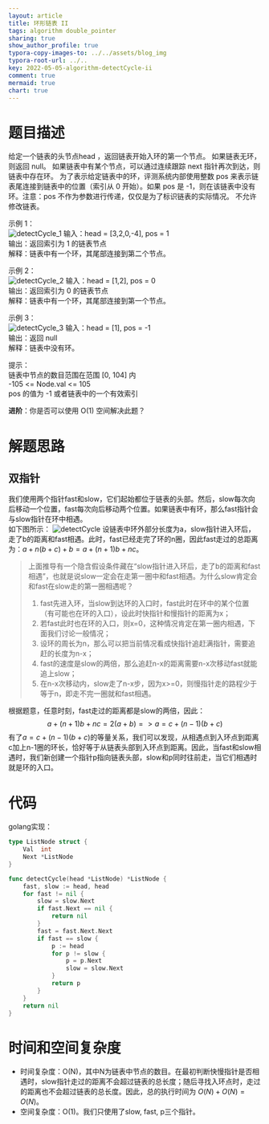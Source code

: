 ```yaml
---
layout: article
title: 环形链表 II
tags: algorithm double_pointer
sharing: true
show_author_profile: true
typora-copy-images-to: ../../assets/blog_img
typora-root-url: ../..
key: 2022-05-05-algorithm-detectCycle-ii
comment: true
mermaid: true
chart: true
---
```


# 题目描述

给定一个链表的头节点head ，返回链表开始入环的第一个节点。 如果链表无环，则返回 null。
如果链表中有某个节点，可以通过连续跟踪 next 指针再次到达，则链表中存在环。 为了表示给定链表中的环，评测系统内部使用整数 pos 来表示链表尾连接到链表中的位置（索引从 0 开始）。如果 pos 是 -1，则在该链表中没有环。注意：pos 不作为参数进行传递，仅仅是为了标识链表的实际情况。
不允许修改链表。

示例 1：  
![detectCycle_1](detectCycle_1.png)
输入：head = [3,2,0,-4], pos = 1  
输出：返回索引为 1 的链表节点  
解释：链表中有一个环，其尾部连接到第二个节点。  


示例 2：  
![detectCycle_2](detectCycle_2.png)
输入：head = [1,2], pos = 0  
输出：返回索引为 0 的链表节点  
解释：链表中有一个环，其尾部连接到第一个节点。  


示例 3：  
![detectCycle_3](detectCycle_3.png)
输入：head = [1], pos = -1  
输出：返回 null  
解释：链表中没有环。  
 

提示：  
链表中节点的数目范围在范围 [0, 104] 内  
-105 <= Node.val <= 105  
pos 的值为 -1 或者链表中的一个有效索引  

**进阶**：你是否可以使用 O(1) 空间解决此题？

# 解题思路

## 双指针

我们使用两个指针fast和slow，它们起始都位于链表的头部。然后，slow每次向后移动一个位置，fast每次向后移动两个位置。如果链表中有环，那么fast指针会与slow指针在环中相遇。  
如下图所示：
![detectCycle](detectCycle.png)
设链表中环外部分长度为a，slow指针进入环后，走了b的距离和fast相遇。此时，fast已经走完了环的n圈，因此fast走过的总距离为：$a+n(b+c)+b=a+(n+1)b+nc$。
> 上面推导有一个隐含假设条件藏在“slow指针进入环后，走了b的距离和fast相遇”，也就是说slow一定会在走第一圈中和fast相遇。为什么slow肯定会和fast在slow走的第一圈相遇呢？
> 1. fast先进入环，当slow到达环的入口时，fast此时在环中的某个位置（有可能也在环的入口），设此时快指针和慢指针的距离为x；
> 2. 若fast此时也在环的入口，则x=0，这种情况肯定在第一圈内相遇，下面我们讨论一般情况；
> 3. 设环的周长为n，那么可以把当前情况看成快指针追赶满指针，需要追赶的长度为n-x；
> 4. fast的速度是slow的两倍，那么追赶n-x的距离需要n-x次移动fast就能追上slow；
> 5. 在n-x次移动内，slow走了n-x步，因为x>=0，则慢指针走的路程少于等于n，即走不完一圈就和fast相遇。

根据题意，任意时刻，fast走过的距离都是slow的两倍，因此：
$$a+(n+1)b+nc=2(a+b) => a=c+(n-1)(b+c)$$
有了$a=c+(n-1)(b+c)$的等量关系，我们可以发现，从相遇点到入环点到距离c加上n-1圈的环长，恰好等于从链表头部到入环点到距离。因此，当fast和slow相遇时，我们新创建一个指针p指向链表头部，slow和p同时往前走，当它们相遇时就是环的入口。

# 代码

golang实现：
```go
type ListNode struct {
	Val  int
	Next *ListNode
}

func detectCycle(head *ListNode) *ListNode {
	fast, slow := head, head
	for fast != nil {
		slow = slow.Next
		if fast.Next == nil {
			return nil
		}
		fast = fast.Next.Next
		if fast == slow {
			p := head
			for p != slow {
				p = p.Next
				slow = slow.Next
			}
			return p
		}
	}
	return nil
}
```

# 时间和空间复杂度

- 时间复杂度：O(N)，其中N为链表中节点的数目。在最初判断快慢指针是否相遇时，slow指针走过的距离不会超过链表的总长度；随后寻找入环点时，走过的距离也不会超过链表的总长度。因此，总的执行时间为 $O(N)+O(N)=O(N)$。
- 空间复杂度：O(1)。我们只使用了slow, fast, p三个指针。


